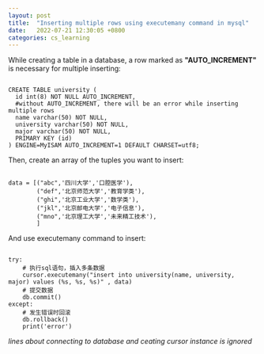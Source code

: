 ```yaml
---
layout: post
title:  "Inserting multiple rows using executemany command in mysql"
date:   2022-07-21 12:30:05 +0800
categories: cs_learning
---
```

While creating a table in a database, a row marked as __"AUTO_INCREMENT"__ is necessary for multiple inserting:
```

CREATE TABLE university (
  id int(8) NOT NULL AUTO_INCREMENT,
  #without AUTO_INCREMENT, there will be an error while inserting multiple rows
  name varchar(50) NOT NULL,
  university varchar(50) NOT NULL,
  major varchar(50) NOT NULL,
  PRIMARY KEY (id)
) ENGINE=MyISAM AUTO_INCREMENT=1 DEFAULT CHARSET=utf8;
```
Then, create an array of the tuples you want to insert:
```

data = [("abc",'四川大学','口腔医学'),
        ("def",'北京师范大学','教育学类'),
        ("ghi",'北京工业大学','数学类'),
        ("jkl",'北京邮电大学','电子信息'),
        ("mno",'北京理工大学','未来精工技术'),
        ]
```
And use executemany command to insert:
```

try:
    # 执行sql语句，插入多条数据
    cursor.executemany("insert into university(name, university, major) values (%s, %s, %s)" , data)
    # 提交数据
    db.commit()
except:
    # 发生错误时回滚
    db.rollback()
    print('error')
```
*lines about connecting to database and ceating cursor instance is ignored*
